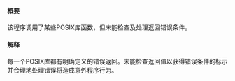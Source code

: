 #### 概要
该程序调用了某些POSIX库函数，但未能检查及处理返回错误条件。

#### 解释
每一个POSIX库都有明确定义的错误返回。未能检查返回值以获得错误条件的标示并合理地处理错误将造成意外程序行为。
